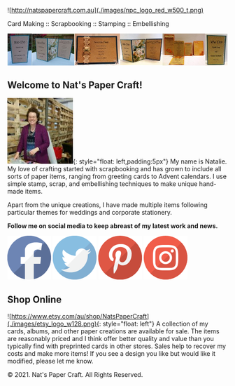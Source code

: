 ![http://natspapercraft.com.au](./images/npc_logo_red_w500_t.png)

Card Making :: Scrapbooking :: Stamping :: Embellishing

![banner](./images/wedding-1000x144.jpg)

## Welcome to Nat's Paper Craft!

![natalie](./images/npc_belgrave_w512-150x150.jpg){: style="float: left,padding:5px"}
My name is Natalie.  My love of crafting started with scrapbooking and has grown to include all sorts of paper items, ranging from greeting cards to Advent calendars.  I use simple stamp, scrap, and embellishing techniques to make unique hand-made items.

Apart from the unique creations, I have made multiple items following particular themes for weddings and corporate stationery.

**Follow me on social media to keep abreast of my latest work and news.**

[![facebook](./images/default_facebook.png)](https://www.facebook.com/natspapercraftforall)
[![twitter](./images/default_twitter.png)](http://www.twitter.com/natspapercraft)
[![pinterest](./images/default_pinterest.png)](https://www.pinterest.com.au/nataliecraigvas/)
[![instagram](./images/default_instagram.png)](https://www.instagram.com/nats_paper_craft/)

## Shop Online

![https://www.etsy.com/au/shop/NatsPaperCraft](./images/etsy_logo_w128.png){: style="float: left"}
A collection of my cards, albums, and other paper creations are available for sale.  The items are reasonably priced and  I think offer better quality and value than you typically find with preprinted cards in other stores. Sales help to recover my costs and make more items! If you see a design you like but would like it modified, please let me know.

&copy; 2021.  Nat's Paper Craft. All Rights Reserved.